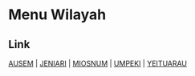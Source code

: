 # Menu Wilayah

## Link

[AUSEM](https://github.com/gigit-pemilu/pemilu-2024-91-papua/tree/main/pileg-dpr/hitung-suara/sub/91-papua/sub/05-kepulauan-yapen/sub/14-pulau-yerui/sub/2004-ausem)
 | 
[JENIARI](https://github.com/gigit-pemilu/pemilu-2024-91-papua/tree/main/pileg-dpr/hitung-suara/sub/91-papua/sub/05-kepulauan-yapen/sub/14-pulau-yerui/sub/2002-jeniari)
 | 
[MIOSNUM](https://github.com/gigit-pemilu/pemilu-2024-91-papua/tree/main/pileg-dpr/hitung-suara/sub/91-papua/sub/05-kepulauan-yapen/sub/14-pulau-yerui/sub/2001-miosnum)
 | 
[UMPEKI](https://github.com/gigit-pemilu/pemilu-2024-91-papua/tree/main/pileg-dpr/hitung-suara/sub/91-papua/sub/05-kepulauan-yapen/sub/14-pulau-yerui/sub/2003-umpeki)
 | 
[YEITUARAU](https://github.com/gigit-pemilu/pemilu-2024-91-papua/tree/main/pileg-dpr/hitung-suara/sub/91-papua/sub/05-kepulauan-yapen/sub/14-pulau-yerui/sub/2005-yeituarau)

